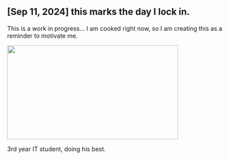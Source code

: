 ## [Sep 11, 2024] this marks the day I lock in.

<p> This is a work in progress... I am cooked right now, so I am creating this as a reminder to motivate me.</p>
<img src="https://i.ytimg.com/vi/a2S5UmUfhZA/maxresdefault.jpg" height="220px" width="400px">

<p>3rd year IT student, doing his best.
</p>
<!--
**wNRG/wNRG** is a ✨ _special_ ✨ repository because its `README.md` (this file) appears on your GitHub profile.

Here are some ideas to get you started:

- 🔭 I’m currently working on ...
- 🌱 I’m currently learning ...
- 👯 I’m looking to collaborate on ...
- 🤔 I’m looking for help with ...
- 💬 Ask me about ...
- 📫 How to reach me: ...
- 😄 Pronouns: ...
- ⚡ Fun fact: ...
-->
